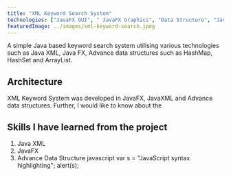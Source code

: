 ```yaml
---
title: "XML Keyword Search System"
technologies: ["JavaFX GUI", " JavaFX Graphics", "Data Structure", "Java XML"]
featuredImage: ../images/xml-keyword-search.jpeg
---
```


A simple Java based keyword search system utilising various technologies such as
Java XML, Java FX, Advance data structures such as HashMap, HashSet and ArrayList.

## Architecture

XML Keyword System was developed in JavaFX, JavaXML and Advance data structures. Further, I would like to know about the   

## Skills I have learned from the project

1. Java XML
2. JavaFX
3. Advance Data Structure
   javascript
   var s = "JavaScript syntax highlighting";
   alert(s);
